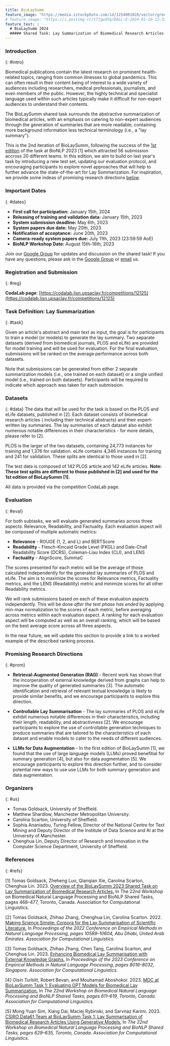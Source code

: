 ```yaml
---
title: BioLaySumm
feature_image: "https://media.istockphoto.com/id/1254001828/vector/green-simple-pastel-soft-color-for-background-green-plain-color-for-wallpaper-green-pastel.jpg?s=612x612&w=0&k=20&c=9DlnNxAnSQUhcBUmnMpL4gOVAxC7spbhdd2dOOaW6Zg="
# feature_image: "https://i.postimg.cc/tTtgwdYq/DALL-E-2024-01-10-12-32-19-Extend-the-background-of-the-image4.jpg"
feature_text: |
  # BioLaySumm 2024
  ##### Shared Task: Lay Summarization of Biomedical Research Articles @ BioNLP Workshop, ACL 2024
---
```



### Introduction
{: #intro}

Biomedical publications contain the latest research on prominent health-related topics, ranging from common illnesses to global pandemics. This can often result in their content being of interest to a wide variety of audiences including researchers, medical professionals, journalists, and even members of the public. However, the highly technical and specialist language used within such articles typically make it difficult for non-expert audiences to understand their contents.

<!-- Abstractive summarization can be used to generate a concise summary of an article, capturing its salient point using words and sentences that aren’t used in the original text. As such, these models have the potential to help broaden access to highly technical documents when trained to generate summaries that are more readable, containing more background information and less technical terminology (i.e., a "lay summary"). -->

The BioLaySumm shared task surrounds the abstractive summarization of biomedical articles, with an emphasis on catering to non-expert audiences through the generation of summaries that are more readable, containing more background information less technical terminology (i.e., a "lay summary").

This is the 2nd iteration of BioLaySumm, following the success of the [1st edition](/2023) of the task at BioNLP 2023 [1] which attracted 56 submission accross 20 different teams. In this edition, we aim to build on last year's task by introducing a new test set, updating our evaluation protocol, and encouraging participants to explore novel approaches that will help to further advance the state-of-the-art for Lay Summarization. For inspiration, we provide some indeas of promising research directions [below](#prom).

<!-- ### Updates
{: #news}
- **March 6th, 2023** - More details on the evaluation protocol have been added to the [Evaluation](#eval) section.
- **April 5th, 2023** - The [evaluation](#eval) protocol has been altered slightly due to reliability issues with the FactCC metric, and the evaluation scripts have now been released for participants on GitHub.
- **April 5th, 2023** - New competition pages for each subtask have been published, and the [registration](#reg) links have been updated.
- **April 19th, 2023** - Deadline extended for the evaluation phase. The new deadline is **April 24th, 2023**.
- **April 25th, 2023** - System [paper submission](#sys) details added to the site.
- **April 27th, 2023** - Competition [results](#res) for both subtasks have been added to the site. -->

### Important Dates
{: #dates}

- **First call for participation:** January 15th, 2024
- **Releasing of training and validation data:** January 15th, 2023
- **System submission deadline:** May 6th, 2023
- **System papers due date:** May 20th, 2023
- **Notification of acceptance:** June 20th, 2023
- **Camera-ready system papers due:** July 11th, 2023 (23:59:59 AoE)
- **BioNLP Workshop Date:** August 15th-16th, 2023

Join our [Google Group](https://groups.google.com/g/biolaysumm-shared-task) for updates and discussion on the shared task! If you have any questions, please ask in the [Google Group](https://groups.google.com/g/biolaysumm-shared-task) or [email](mailto:tgoldsack1@sheffield.ac.uk) us.

### Registration and Submission
{: #reg}

**CodaLab page**: [https://codalab.lisn.upsaclay.fr/competitions/12125](https://codalab.lisn.upsaclay.fr/competitions/12125)

### Task Definition: Lay Summarization
{: #task}
 
Given an article's abstract and main text as input, the goal is for participants to train a model (or models) to generate the lay summary. Two separate datasets (derived from biomedical journals, PLOS and eLife) are provided for model training and will be used for evaluation. For the final evaluation, submissions will be ranked on the average performance across both datasets.

Note that submissions can be generated from either 2 separate summarization models (i.e., one trained on each dataset) or a single unified model (i.e., trained on both datasets). Participants will be required to indicate which approach was taken for each submission.

### Datasets
{: #data}
The data that will be used for the task is based on the PLOS and eLife datasets, published in [2]. Each dataset consists of biomedical research articles ( including their technical abstracts) and their expert-written lay summaries. The lay summaries of each dataset also exhibit numerous notable differences in their characteristics - for more details, please refer to [2].

PLOS is the larger of the two datasets, containing 24,773 instances for training and 1,376 for validation. eLife contains 4,346 instances for training and 241 for validation. These splits are identical to those used in [2].

The test data is composed of 142 PLOS article and 142 eLife articles. **Note: These test splits are different to those published in [2] and used for the 1st edition of BioLaySumm [1].**  

All data is provided via the competition CodaLab page.

### Evaluation
{: #eval}

<!-- Our evaluation will assess the quality of generated summaries along **3** dimensions: **(a)** Relevance, **(b)** Readability, and **(c)** Factuality. More information on this coming soon. -->
For both subtasks, we will evaluate generated summaries across three aspects: Relevance, Readability, and Factuality. Each evaluation aspect will be composed of multiple automatic metrics:

- **Relevance** - ROUGE (1, 2, and L) and BERTScore
- **Readability** - Flesch-Kincaid Grade Level (FKGL) and Dale-Chall Readability Score (DCRS), Coleman-Liau Index (CLI), and LENS
- **Factuality** - AlignScore, SummaC

The scores presented for each metric will be the average of those calculated independently for the generated lay summaries of PLOS and eLife. The aim is to maximize the scores for Relevance metrics, Factuality metrics, and the LENS (Readability) metric and minimize scores for all other Readability metrics.

We will rank submissions based on each of these evaluation aspects independently. This will be done *after the test phase has ended* by applying min-max normalization to the scores of each metric, before averaging across metrics within each evaluation aspect. A ranking for each evaluation aspect will be computed as well as an overall ranking, which will be based on the best average score across all three aspects.

In the near future, we will update this section to provide a link to a worked example of the described ranking process.

### Promising Research Directions
{: #prom}

- **Retrieval-Augmented Generation (RAG)** - Recent work has shown that the incorperation of external knowledge derived from graphs can help to improve the quality of generated summaries [3]. The automatic identification and retrieval of relevant textual knowledge is likely to provide similar benefits, and we encourage participants to explore this direction.

- **Controllable Lay Summarisation** - The lay summaries of PLOS and eLife exhibit numerous notable differences in their characteristics, including their length, readability, and abstractivness [2]. We encourage participants to explore the use of controllable generation techniques to produce summaries that are tailored to the characteristics of each dataset and enable models to cater to the needs of different audiences.

- **LLMs for Data Augmentation** - In the first edition of BioLaySumm [1], we found that the use of large language models (LLMs) proved benefitial for summary generation [4], but also for data augmentation [5]. We encourage participants to explore this direction further, and to consider potential new ways to use use LLMs for both summary generation and data augmentation.


<!-- for both subtasks is provided [here](https://docs.google.com/spreadsheets/d/1Eh2RAmmoUpZp5YAbzn9zPjaR-3IsLzPrW9JD1bpUXKQ/edit?usp=sharing). -->

<!-- **To help participants with model selection, the evaluation scripts for both subtasks (configured to run on the validation data) are now available on [GitHub](https://github.com/TGoldsack1/BioLaySumm2023-evaluation_scripts)** -->

<!-- ### Results
{: #res}

The teams with top three ranking submissions for each subtask (overall, and for each criteria), as determined by the evaluation proceedure described in the [evaluation section](#eval), are given below:

***
**Subtask 1**

| **Criterion** | **1st**    | **2nd**       | **3rd**              |
| :---          |   :----:   |     :---:     |        :----:        |
| Relevance     | *LHS712EE* | *daixiang*    | *MDC*                |
| Readability   | *IITR*     | *APTSumm*     | *IKM_Lab*            |
| Factuality    | *Baseline* | *LHS712EE*    | *MDC*                |
| **Overall**   | *MDC*      | *Baseline*    | *V-NLP*, *daixiang*  |

***
**Subtask 2**

| **Criterion** | **1st**                                       | **2nd**     | **3rd**              |
| :---          |                     :---:                     |    :---:    |        :----:        |
| Relevance     | *NCUEE-NLP*                                   | *LHS712EE*  | *Pathology Dynamics* |
| Readability   | *Pathology Dynamics*                          | *NCUEE-NLP* | *LHS712EE*           |
| Factuality    | *Baseline*                                    | *LHS712EE*  | *Pathology Dynamics* |
| **Overall**   | *Pathology Dynamics*, *NCUEE-NLP*, *LHS712EE* | -           | -                    |

***

The full table of results for both subtasks is provided [here](https://docs.google.com/spreadsheets/d/1HKM-bOu_SG-vlwdhIbl4WJ9baSRqZWiskoH3rT77Oio/edit?usp=sharing), alongside the calculation of rankings. -->
<!-- 
### System Paper Submission
{: #sys}

All participating teams are invited to submit system papers that, pending review, will be published as part of the BioNLP Workshop proceedings.

**Submission** - To submit a system paper, please use the following link before the deadline on 04/05/2023 (23:59:59, Anywhere on Earth timezone):
[https://softconf.com/acl2023/BioNLP2023-ST/](https://softconf.com/acl2023/BioNLP2023-ST/)


**Format** - System papers should follow the ACL 2023 short paper format (i.e., 4 pages, with unlimited pages for appendices and references), as described on the call for papers where templates are also provided.
In the case that a participant has submitted to both subtasks using two distinct modelling approaches, we will allow them 1 additional page of content.

The paper titles should start with one of the following prefixes:
- "{TEAM_NAME} at BioLaySumm Task 1:" (systems submitted only to task 1)
- "{TEAM_NAME} at BioLaySumm Task 2:" (systems submitted only to task 2)
- "{TEAM_NAME} at BioLaySumm:" (systems submitted to both tasks)

followed by a desciptive title of the proposed system system. Papers should be submitted in non-anonymised format (i.e., with author names included). -->


<!-- **References** - We ask participants to ensure the following citations are included in their system papers:

1. *The overview paper* (use when referring to the shared task in general) - note, this is a temporary example that may be subject to change in the future
```
@inproceedings{biolaysumm-2023-overview,
    title = "Overview of the BioLaySumm 2023 Shared Task on Lay Summarization of Biomedical Research Articles",
    author = "Goldsack, Tomas and 
       Luo, Zheheng and 
       Xie, Qianqian and 
       Scarton, Carolina and
       Shardlow, Matthew and 
       Ananiadou, Sophia and 
       Lin, Chenghua",
    booktitle = "Proceedings of the 22st Workshop on Biomedical Language Processing",
    month = July,
    year = "2023",
    address = "Toronto, Canada",
    publisher = "Association for Computational Linguistics"
}
```

2. *Task datasets* (please use both of the following):
```
@inproceedings{goldsack-etal-2022-making,
    title = "Making Science Simple: Corpora for the Lay Summarisation of Scientific Literature",
    author = "Goldsack, Tomas  and
      Zhang, Zhihao  and
      Lin, Chenghua  and
      Scarton, Carolina",
    booktitle = "Proceedings of the 2022 Conference on Empirical Methods in Natural Language Processing",
    month = dec,
    year = "2022",
    address = "Abu Dhabi, United Arab Emirates",
    publisher = "Association for Computational Linguistics",
    url = "https://aclanthology.org/2022.emnlp-main.724",
    pages = "10589--10604",,
}
```
```
@inproceedings{luo-etal-2022-readability,
    title = "Readability Controllable Biomedical Document Summarization",
    author = "Luo, Zheheng  and
      Xie, Qianqian  and
      Ananiadou, Sophia",
    booktitle = "Findings of the Association for Computational Linguistics: EMNLP 2022",
    month = dec,
    year = "2022",
    address = "Abu Dhabi, United Arab Emirates",
    publisher = "Association for Computational Linguistics",
    url = "https://aclanthology.org/2022.findings-emnlp.343",
    pages = "4667--4680",
}
``` -->

<!-- **Reviewer Nomination** - Similar to other shared task campaigns (e.g. SemEval), we are requiring that at least one author per paper also acts as a reviewer for our shared task papers. Please nominate the reviewer from your submission using [this form](https://forms.gle/9KjqeoGrn9ZnU7gY7). If you do not nominate a reviewer, the corresponding author(s) will be automatically selected. -->

### Organizers
{: #us}

- Tomas Goldsack, University of Sheffield.
- Matthew Shardlow, Manchester Metropolitan University.
- Carolina Scarton, University of Sheffield.
- Sophia Ananiadou, Turing Fellow, Director of the National Centre for Text Mining and Deputy Director of the Institute of Data Science and AI at the University of Manchester.
- Chenghua Lin, Deputy Director of Research and Innovation in the Computer Science Department, University of Sheffield.


### References
{: #refs}

[1] Tomas Goldsack, Zheheng Luo, Qianqian Xie, Carolina Scarton, Chenghua Lin. 2023. [Overview of the BioLaySumm 2023 Shared Task on Lay Summarization of Biomedical Research Articles.]((https://aclanthology.org/2023.bionlp-1.44))
In The 22nd Workshop on Biomedical Natural Language Processing and BioNLP Shared Tasks, pages 468–477, Toronto, Canada. Association for Computational Linguistics.

[2] Tomas Goldsack, Zhihao Zhang, Chenghua Lin, Carolina Scarton. 2022. [Making Science Simple: Corpora for the Lay Summarisation of Scientific Literature.](https://aclanthology.org/2022.emnlp-main.724/)
In *Proceedings of the 2022 Conference on Empirical Methods in Natural Language Processing, pages 10589–10604, Abu Dhabi, United Arab Emirates. Association for Computational Linguistics.*

[3] Tomas Goldsack, Zhihao Zhang, Chen Tang, Carolina Scarton, and Chenghua Lin. 2023. [Enhancing Biomedical Lay Summarisation with External Knowledge Graphs.](https://aclanthology.org/2023.emnlp-main.498/)
In *Proceedings of the 2023 Conference on Empirical Methods in Natural Language Processing, pages 8016–8032, Singapore. Association for Computational Linguistics.*

[4] Oisín Turbitt, Robert Bevan, and Mouhamad Aboshokor. 2023. [MDC at BioLaySumm Task 1: Evaluating GPT Models for Biomedical Lay Summarization.](https://aclanthology.org/2023.bionlp-1.65/) In *The 22nd Workshop on Biomedical Natural Language Processing and BioNLP Shared Tasks, pages 611–619, Toronto, Canada. Association for Computational Linguistics.*

[5] Mong Yuan Sim, Xiang Dai, Maciej Rybinski, and Sarvnaz Karimi. 2023. [CSIRO Data61 Team at BioLaySumm Task 1: Lay Summarisation of Biomedical Research Articles Using Generative Models.](https://aclanthology.org/2023.bionlp-1.68/) In *The 22nd Workshop on Biomedical Natural Language Processing and BioNLP Shared Tasks, pages 629–635, Toronto, Canada. Association for Computational Linguistics.*